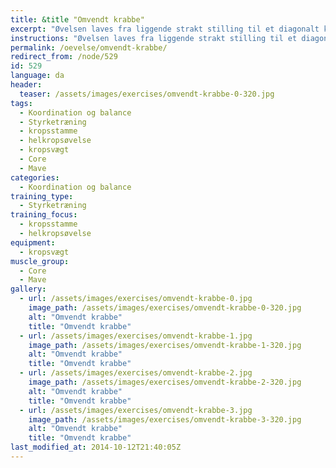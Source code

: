 ```yaml
---
title: &title "Omvendt krabbe"
excerpt: "Øvelsen laves fra liggende strakt stilling til et diagonalt kryds hånd til fod. Hele kroppen løftes fra gulvet. Kan laves ved at gentage bevægelsen på samme diagonal eller ved skift af diagonal."
instructions: "Øvelsen laves fra liggende strakt stilling til et diagonalt kryds hånd til fod. Hele kroppen løftes fra gulvet. Kan laves ved at gentage bevægelsen på samme diagonal eller ved skift af diagonal."
permalink: /oevelse/omvendt-krabbe/
redirect_from: /node/529
id: 529
language: da
header:
  teaser: /assets/images/exercises/omvendt-krabbe-0-320.jpg
tags:
  - Koordination og balance
  - Styrketræning
  - kropsstamme
  - helkropsøvelse
  - kropsvægt
  - Core
  - Mave
categories:
  - Koordination og balance
training_type: 
  - Styrketræning
training_focus: 
  - kropsstamme
  - helkropsøvelse
equipment:
  - kropsvægt
muscle_group:
  - Core
  - Mave
gallery:
  - url: /assets/images/exercises/omvendt-krabbe-0.jpg
    image_path: /assets/images/exercises/omvendt-krabbe-0-320.jpg
    alt: "Omvendt krabbe"
    title: "Omvendt krabbe"
  - url: /assets/images/exercises/omvendt-krabbe-1.jpg
    image_path: /assets/images/exercises/omvendt-krabbe-1-320.jpg
    alt: "Omvendt krabbe"
    title: "Omvendt krabbe"
  - url: /assets/images/exercises/omvendt-krabbe-2.jpg
    image_path: /assets/images/exercises/omvendt-krabbe-2-320.jpg
    alt: "Omvendt krabbe"
    title: "Omvendt krabbe"
  - url: /assets/images/exercises/omvendt-krabbe-3.jpg
    image_path: /assets/images/exercises/omvendt-krabbe-3-320.jpg
    alt: "Omvendt krabbe"
    title: "Omvendt krabbe"
last_modified_at: 2014-10-12T21:40:05Z
---
```

